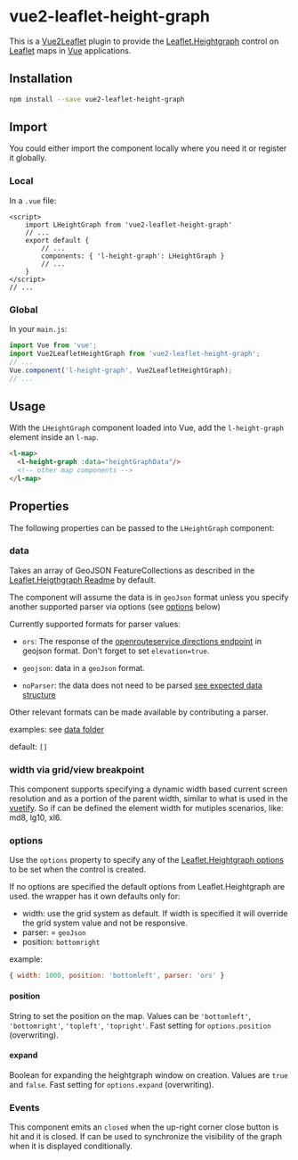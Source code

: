 # vue2-leaflet-height-graph

This is a [Vue2Leaflet](https://github.com/KoRiGaN/Vue2Leaflet) plugin to provide the
[Leaflet.Heightgraph](https://github.com/GIScience/Leaflet.Heightgraph) control
on [Leaflet](https://leafletjs.com/) maps in [Vue](https://vuejs.org/) applications.


## Installation
```bash
npm install --save vue2-leaflet-height-graph
```

## Import

You could either import the component locally where you need it or register it globally.

### Local

In a `.vue` file:

```vue
<script>
    import LHeightGraph from 'vue2-leaflet-height-graph'
    // ...
    export default {
        // ...
        components: { 'l-height-graph': LHeightGraph }
        // ...
    }
</script>
// ...
```

### Global

In your `main.js`:

```js
import Vue from 'vue';
import Vue2LeafletHeightGraph from 'vue2-leaflet-height-graph';
// ...
Vue.component('l-height-graph', Vue2LeafletHeightGraph);
// ...
```

## Usage

With the `LHeightGraph` component loaded into Vue, add the
`l-height-graph` element inside an `l-map`.

```html
<l-map>
  <l-height-graph :data="heightGraphData"/>
  <!-- other map components -->
</l-map>
```

## Properties

The following properties can be passed to the `LHeightGraph` component:

### data

Takes an array of GeoJSON FeatureCollections as described
in the [Leaflet.Heigthgraph Readme](https://github.com/GIScience/Leaflet.Heightgraph/#supported-data)
by default.

The component will assume the data is in `geoJson` format unless you specify another supported parser via options (see [options](#options) below)

Currently supported formats for parser values:

- `ors`: The response of the [openrouteservice directions endpoint](https://openrouteservice.org/dev/#/api-docs/v2/directions/{profile}/geojson/post)
in geojson format. Don't forget to set `elevation=true`.

- `geojson`: data in a `geoJson` format.

- `noParser`: the data does not need to be parsed [see expected data structure](./src/data/no-parser-example.js)

Other relevant formats can be made available by contributing a parser.

examples: see [data folder](./src/data)

default: `[]`

### width via grid/view breakpoint

This component supports specifying a dynamic width based current screen resolution and as a portion of the parent width, similar to what is used in the [vuetify](https://dev.vuetifyjs.com/en/components/grids).
So if can be defined the element width for mutiples scenarios, like: md8, lg10, xl6.

### options

Use the `options` property to specify any of the
[Leaflet.Heightgraph options](https://github.com/GIScience/Leaflet.Heightgraph#default-options)
to be set when the control is created.

If no options are specified the default options from Leaflet.Heightgraph are used.
the wrapper has it own defaults only for:

- width: use the grid system as default. If width is specified it will override the grid system value and not be responsive.
- parser: = `geoJson`
- position: `bottomright`

example:

```js
{ width: 1000, position: 'bottomleft', parser: 'ors' }
```

#### position

String to set the position on the map. Values can be `'bottomleft'`, `'bottomright'`, `'topleft'`, `'topright'`.
Fast setting for `options.position` (overwriting).

#### expand

Boolean for expanding the heightgraph window on creation. Values are `true` and `false`.
Fast setting for `options.expand` (overwriting).

### Events

This component emits an `closed` when the up-right corner close button is hit  and it is closed. If can be used to synchronize the visibility of the graph when it is displayed conditionally.
